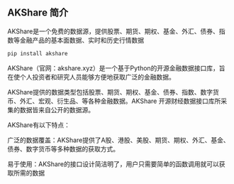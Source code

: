 ## AKShare 简介

AKShare是一个免费的数据源，提供股票、期货、期权、基金、外汇、债券、指数等金融产品的基本面数据、实时和历史行情数据

```bash
pip install akshare
```

AKShare（官网：akshare.xyz）是一个基于Python的开源金融数据接口库，旨在使个人投资者和研究人员能够方便地获取广泛的金融数据。

AKShare提供的数据类型包括股票、期货、期权、基金、债券、指数、数字货币、外汇、宏观、衍生品、等各种金融数据。AKShare 开源财经数据接口库所采集的数据皆来自公开的数据源。

AKShare有以下特点：

广泛的数据覆盖：AKShare提供了A股、港股、美股、期货、期权、外汇、基金、债券、数字货币等多种数据的获取方式。

易于使用：AKShare的接口设计简洁明了，用户只需要简单的函数调用就可以获取所需的数据